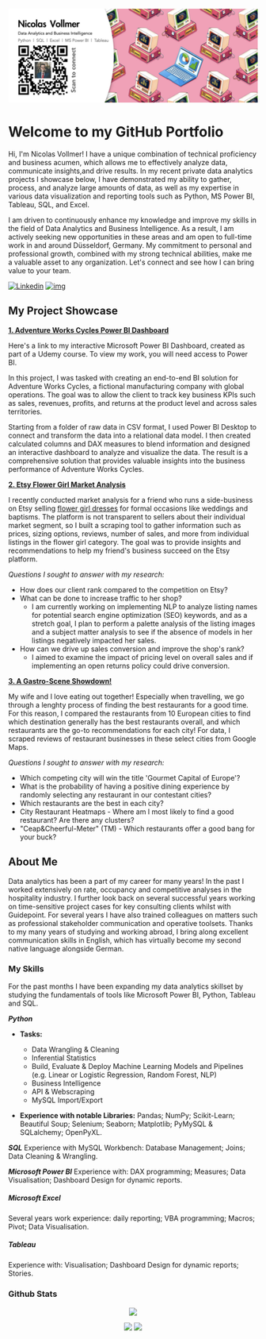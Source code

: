 ![Banner](https://github.com/NicolasVollmer/NicolasVollmer/blob/main/Images/NV%20Git%20Banner.jpeg?raw=true)

# Welcome to my GitHub Portfolio

Hi, I'm Nicolas Vollmer! I have a unique combination of technical proficiency and business acumen, which allows me to effectively analyze data, communicate insights,and drive results. In my recent private data analytics projects I showcase below, I have demonstrated my ability to gather, process, and analyze large amounts of data, as well as my expertise in various data visualization and reporting tools such as Python, MS Power BI, Tableau, SQL, and Excel.

I am driven to continuously enhance my knowledge and improve my skills in the field of Data Analytics and Business Intelligence. As a result, I am actively seeking new opportunities in these areas and am open to full-time work in and around Düsseldorf, Germany. My commitment to personal and professional growth, combined with my strong technical abilities, make me a valuable asset to any organization. Let's connect and see how I can bring value to your team.

[![Linkedin](https://img.shields.io/badge/Find_me_on_LinkedIn-0077B5?style=flat-square&logo=linkedin)](https://www.linkedin.com/in/nicovollmer/) [![img](https://custom-icon-badges.demolab.com/badge/Send_me_an_eMail-red.svg?style=flat-square&logo=mail&logoColor=white)](mailto:nicovollmer@icloud.com)

## My Project Showcase

[**1. Adventure Works Cycles Power BI Dashboard**](https://app.powerbi.com/groups/me/reports/b507b2ef-6dd4-436c-8a7e-3b8c427cf190/ReportSection?ctid=59c174aa-68bf-4830-8882-230964810300&clientSideAuth=0)

Here's a link to my interactive Microsoft Power BI Dashboard, created as part of a Udemy course. To view my work, you will need access to Power BI.

In this project, I was tasked with creating an end-to-end BI solution for Adventure Works Cycles, a fictional manufacturing company with global operations. The goal was to allow the client to track key business KPIs such as sales, revenues, profits, and returns at the product level and across sales territories.

Starting from a folder of raw data in CSV format, I used Power BI Desktop to connect and transform the data into a relational data model. I then created calculated columns and DAX measures to blend information and designed an interactive dashboard to analyze and visualize the data. The result is a comprehensive solution that provides valuable insights into the business performance of Adventure Works Cycles.

[**2. Etsy Flower Girl Market Analysis**](https://github.com/NicolasVollmer/Etsy-Flower-Girl-Market-Analysis)

I recently conducted market analysis for a friend who runs a side-business on Etsy selling [flower girl dresses](https://www.etsy.com/search?q=flower+girl+dress&explicit=1&order=highest_reviews&page=1&ref=pagination "flower girl dresses") for formal occasions like weddings and baptisms. The platform is not transparent to sellers about their individual market segment, so I built a scraping tool to gather information such as prices, sizing options, reviews, number of sales, and more from individual listings in the flower girl category. The goal was to provide insights and recommendations to help my friend's business succeed on the Etsy platform.

_Questions I sought to answer with my research:_

* How does our client rank compared to the competition on Etsy?
* What can be done to increase traffic to her shop?
	* I am currently working on implementing NLP to analyze listing names for potential search engine optimization (SEO) keywords, and as a stretch goal, I plan to perform a palette analysis of the listing images and a subject matter analysis to see if the absence of models in her listings negatively impacted her sales.
* How can we drive up sales conversion and improve the shop's rank?
	* I aimed to examine the impact of pricing level on overall sales and if implementing an open returns policy could drive conversion.

[**3. A Gastro-Scene Showdown!**](https://github.com/NicolasVollmer/My_Ironhack_Mid-Bootcamp_Project)

My wife and I love eating out together! Especially when travelling, we go through a lenghty process of finding the best restaurants for a good time. For this reason, I compared the restaurants from 10 European cities to find which destination generally has the best restaurants overall, and which restaurants are the go-to recommendations for each city! For data, I scraped reviews of restaurant businesses in these select cities from Google Maps.

_Questions I sought to answer with my research:_

* Which competing city will win the title 'Gourmet Capital of Europe'?
* What is the probability of having a positive dining experience by randomly selecting any restaurant in our contestant cities?
* Which restaurants are the best in each city?
* City Restaurant Heatmaps - Where am I most likely to find a good restaurant? Are there any clusters?
* "Ceap&Cheerful-Meter" (TM) - Which restaurants offer a good bang for your buck?


## About Me
Data analytics has been a part of my career for many years! In the past I worked extensively on rate, occupancy and competitive analyses in the hospitality industry. I further look back on several successful years working on time-sensitive project cases for key consulting clients whilst with Guidepoint. For several years I have also trained colleagues on matters such as professional stakeholder communication and operative toolsets. Thanks to my many years of studying and working abroad, I bring along excellent communication skills in English, which has virtually become my second native language alongside German.

### My Skills

For the past months I have been expanding my data analytics skillset by studying the fundamentals of tools like Microsoft Power BI, Python, Tableau and SQL.

**_Python_**

* **Tasks:** 
	* Data Wrangling & Cleaning
	* Inferential Statistics 
	* Build, Evaluate & Deploy Machine Learning Models and Pipelines (e.g. Linear or Logistic Regression, Random Forest, NLP) 
	* Business Intelligence
	* API & Webscraping
	* MySQL Import/Export

* **Experience with notable Libraries:** Pandas; NumPy; Scikit-Learn; Beautiful Soup; Selenium; Seaborn; Matplotlib; PyMySQL & SQLalchemy; OpenPyXL.

**_SQL_**
Experience with MySQL Workbench: Database Management; Joins; Data Cleaning & Wrangling.

**_Microsoft Power BI_**
Experience with: DAX programming; Measures; Data Visualisation; Dashboard Design for dynamic reports.

##### _Microsoft Excel_
Several years work experience: daily reporting; VBA programming; Macros; Pivot; Data Visualisation. 

##### _Tableau_
Experience with: Visualisation; Dashboard Design for dynamic reports; Stories.

### Github Stats

<p align="center">
  <a href="https://github.com/NicolasVollmer"><span>
    <img align="center" src="https://github-profile-summary-cards.vercel.app/api/cards/profile-details?username=nicolasvollmer&theme=dracula" />
    </span></a>
</p>

<p align="center">
  
  <img src="https://github-readme-stats.vercel.app/api?username=nicolasvollmer&count_private=true&show_icons=true&theme=dracula&line_height=33">
  <img src="https://github-readme-stats.vercel.app/api/top-langs/?username=nicolasvollmer&langs_count=8&count_private=true&theme=dracula&line_height=10">

</p>

